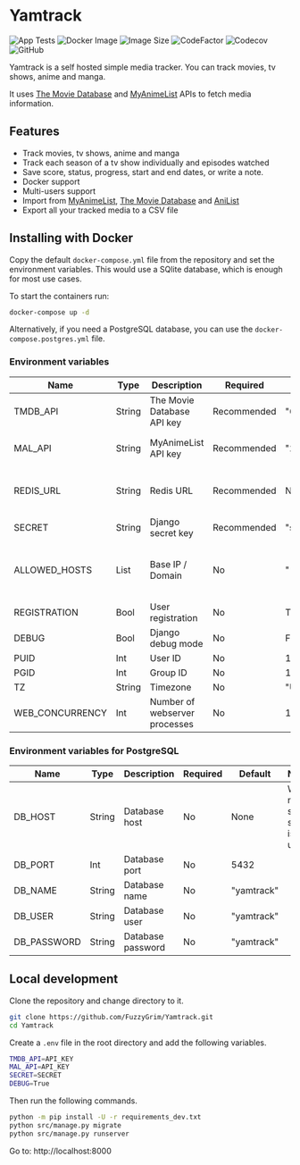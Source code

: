 # Yamtrack

![App Tests](https://github.com/FuzzyGrim/Yamtrack/actions/workflows/app-tests.yml/badge.svg)
![Docker Image](https://github.com/FuzzyGrim/Yamtrack/actions/workflows/docker-image.yml/badge.svg)
![Image Size](https://ghcr-badge.egpl.dev/fuzzygrim/yamtrack/size)
![CodeFactor](https://www.codefactor.io/repository/github/fuzzygrim/yamtrack/badge)
![Codecov](https://codecov.io/github/FuzzyGrim/Yamtrack/branch/dev/graph/badge.svg?token=PWUG660120)
![GitHub](https://img.shields.io/badge/license-GPL--3.0-blue)

Yamtrack is a self hosted simple media tracker. You can track movies, tv shows, anime and manga.

It uses [The Movie Database](https://www.themoviedb.org/) and [MyAnimeList](https://myanimelist.net/) APIs to fetch media information.

## Features

- Track movies, tv shows, anime and manga
- Track each season of a tv show individually and episodes watched
- Save score, status, progress, start and end dates, or write a note.
- Docker support
- Multi-users support
- Import from [MyAnimeList](https://myanimelist.net/), [The Movie Database](https://www.themoviedb.org/) and [AniList](https://anilist.co/)
- Export all your tracked media to a CSV file

## Installing with Docker

Copy the default `docker-compose.yml` file from the repository and set the environment variables. This would use a SQlite database, which is enough for most use cases.

To start the containers run:

```bash
docker-compose up -d
```

Alternatively, if you need a PostgreSQL database, you can use the `docker-compose.postgres.yml` file.

### Environment variables

| Name            | Type   | Description                   | Required    | Default    | Notes                                                                                               |
| --------------- | ------ | ----------------------------- | ----------- | ---------- | --------------------------------------------------------------------------------------------------- |
| TMDB_API        | String | The Movie Database API key    | Recommended | "61...f60" | Required for movies and tv shows                                                                    |
| MAL_API         | String | MyAnimeList API key           | Recommended | "25...691" | Required for anime and manga                                                                        |
| REDIS_URL       | String | Redis URL                     | Recommended | None       | Redis is recommended for better performance                                                         |
| SECRET          | String | Django secret key             | Recommended | "secret"   | [SECRET_KEY](https://docs.djangoproject.com/en/stable/ref/settings/#secret-key)                     |
| ALLOWED_HOSTS   | List   | Base IP / Domain              | No          | "\*"       | Set this to your domain name if exposing to the public                                              |
| REGISTRATION    | Bool   | User registration             | No          | True       |                                                                                                     |
| DEBUG           | Bool   | Django debug mode             | No          | False      |                                                                                                     |
| PUID            | Int    | User ID                       | No          | 1000       |                                                                                                     |
| PGID            | Int    | Group ID                      | No          | 1000       |                                                                                                     |
| TZ              | String | Timezone                      | No          | "UTC"      |                                                                                                     |
| WEB_CONCURRENCY | Int    | Number of webserver processes | No          | 1          | [(2 x num cores) + 1](https://docs.gunicorn.org/en/latest/design.html#how-many-workers) recommended |

### Environment variables for PostgreSQL

| Name        | Type   | Description       | Required | Default    | Notes                        |
| ----------- | ------ | ----------------- | -------- | ---------- | ---------------------------- |
| DB_HOST     | String | Database host     | No       | None       | When not set, sqlite is used |
| DB_PORT     | Int    | Database port     | No       | 5432       |                              |
| DB_NAME     | String | Database name     | No       | "yamtrack" |                              |
| DB_USER     | String | Database user     | No       | "yamtrack" |                              |
| DB_PASSWORD | String | Database password | No       | "yamtrack" |                              |

## Local development

Clone the repository and change directory to it.

```bash
git clone https://github.com/FuzzyGrim/Yamtrack.git
cd Yamtrack
```

Create a `.env` file in the root directory and add the following variables.

```bash
TMDB_API=API_KEY
MAL_API=API_KEY
SECRET=SECRET
DEBUG=True
```

Then run the following commands.

```bash
python -m pip install -U -r requirements_dev.txt
python src/manage.py migrate
python src/manage.py runserver
```

Go to: http://localhost:8000
